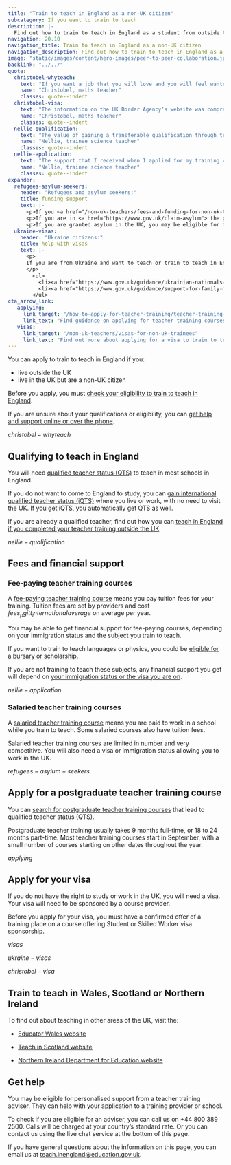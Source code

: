 ```yaml
---
title: "Train to teach in England as a non-UK citizen"
subcategory: If you want to train to teach
description: |-
  Find out how to train to teach in England as a student from outside the UK. Get help and guidance on your qualifications, funding and visa.
navigation: 20.10
navigation_title: Train to teach in England as a non-UK citizen
navigation_description: Find out how to train to teach in England as a non-UK citizen or foreign student and get English qualified teacher status (QTS).
image: "static/images/content/hero-images/peer-to-peer-collaboration.jpg"
backlink: "../../"
quote:
  christobel-whyteach:
    text: "If you want a job that you will love and you will feel wanted, where you can develop and progress, I’d definitely say to consider teaching in the UK."
    name: "Christobel, maths teacher"
    classes: quote--indent
  christobel-visa:
    text: "The information on the UK Border Agency’s website was comprehensive and my school and training provider were knowledgeable, so I had people holding my hand from start to finish."
    name: "Christobel, maths teacher"
    classes: quote--indent
  nellie-qualification:
    text: "The value of gaining a transferable qualification through training to teach in England is that you can go anywhere in the world and you can teach."
    name: "Nellie, trainee science teacher"
    classes: quote--indent
  nellie-application:
    text: "The support that I received when I applied for my training course was tremendous. I was supported at every step, right from the very beginning."
    name: "Nellie, trainee science teacher"
    classes: quote--indent
expander:
  refugees-asylum-seekers:
    header: "Refugees and asylum seekers:"
    title: funding support
    text: |- 
      <p>If you <a href="/non-uk-teachers/fees-and-funding-for-non-uk-trainees">have refugee status you will usually be eligible for financial support to help you train</a>.
      <p>If you are in <a href="https://www.gov.uk/claim-asylum"> the process of seeking asylum</a>, check your immigration bail conditions to see if you have permission to study on a teacher training course in England. Even if you have permission, you are unlikely to be eligible for financial support.</p>
      <p>If you are granted asylum in the UK, you may be eligible for financial support to train to teach.</p>
  ukraine-visas:
    header: "Ukraine citizens:"
    title: help with visas
    text: |-
      <p>
      If you are from Ukraine and want to teach or train to teach in England, you can check visa support for:
      </p>
        <ul>
          <li><a href="https://www.gov.uk/guidance/ukrainian-nationals-in-the-uk-visa-support">Ukrainian nationals in the UK</a></li>
          <li><a href="https://www.gov.uk/guidance/support-for-family-members-of-british-nationals-in-ukraine-and-ukrainian-nationals-in-ukraine-and-the-uk">Ukrainian nationals outside of the UK</a></li>
        </ul>
cta_arrow_link:
   applying:
     link_target: "/how-to-apply-for-teacher-training/teacher-training-application"
     link_text: "Find guidance on applying for teacher training courses"
   visas:
     link_target: "/non-uk-teachers/visas-for-non-uk-trainees"
     link_text: "Find out more about applying for a visa to train to teach in England"
---
```

You can apply to train to teach in England if you:

* live outside the UK
* live in the UK but are a non-UK citizen

Before you apply, you must [check your eligibility to train to teach in England](/non-uk-teachers/non-uk-qualifications).  

If you are unsure about your qualifications or eligibility, you can [get help and support online or over the phone](/help-and-support). 

$christobel-whyteach$

## Qualifying to teach in England

You will need [qualified teacher status (QTS)](/train-to-be-a-teacher/what-is-qts) to teach in most schools in England.

If you do not want to come to England to study, you can [gain international qualified teacher status (iQTS)](/non-uk-teachers/international-qualified-teacher-status) where you live or work, with no need to visit the UK. If you get iQTS, you automatically get QTS as well.  

If you are already a qualified teacher, find out how you can [teach in England if you completed your teacher training outside the UK](/non-uk-teachers/teach-in-england-if-you-trained-overseas).

$nellie-qualification$

## Fees and financial support

### Fee-paying teacher training courses 

A [fee-paying teacher training course](/non-uk-teachers/fees-and-funding-for-non-uk-trainees) means you pay tuition fees for your training. Tuition fees are set by providers and cost $fees_pgitt_internationalaverage$ on average per year. 

You may be able to get financial support for fee-paying courses, depending on your immigration status and the subject you train to teach.  

If you want to train to teach languages or physics, you could be [eligible for a bursary or scholarship](/funding-and-support/scholarships-and-bursaries). 

If you are not training to teach these subjects, any financial support you get will depend on [your immigration status or the visa you are on](/non-uk-teachers/visas-for-non-uk-trainees).  

$nellie-application$

### Salaried teacher training courses 

A [salaried teacher training course](/funding-and-support/salaried-teacher-training) means you are paid to work in a school while you train to teach. Some salaried courses also have tuition fees.  

Salaried teacher training courses are limited in number and very competitive. You will also need a visa or immigration status allowing you to work in the UK.  

$refugees-asylum-seekers$

## Apply for a postgraduate teacher training course

You can [search for postgraduate teacher training courses](https://find-teacher-training-courses.service.gov.uk/) that lead to qualified teacher status (QTS).  

Postgraduate teacher training usually takes 9 months full-time, or 18 to 24 months part-time. Most teacher training courses start in September, with a small number of courses starting on other dates throughout the year.

$applying$

## Apply for your visa

If you do not have the right to study or work in the UK, you will need a visa. Your visa will need to be sponsored by a course provider.  

Before you apply for your visa, you must have a confirmed offer of a training place on a course offering Student or Skilled Worker visa sponsorship. 

$visas$ 

$ukraine-visas$

$christobel-visa$

## Train to teach in Wales, Scotland or Northern Ireland 

To find out about teaching in other areas of the UK, visit the: 

* [Educator Wales website](https://educators.wales/home) 

* [Teach in Scotland website](https://teachinscotland.scot/) 

* [Northern Ireland Department for Education website](https://www.education-ni.gov.uk/articles/initial-teacher-education-courses-northern-ireland)

## Get help

You may be eligible for personalised support from a teacher training adviser. They can help with your application to a training provider or school.

To check if you are eligible for an adviser, you can call us on +44 800 389 2500. Calls will be charged at your country’s standard rate. Or you can contact us using the live chat service at the bottom of this page.

If you have general questions about the information on this page, you can email us at teach.inengland@education.gov.uk.